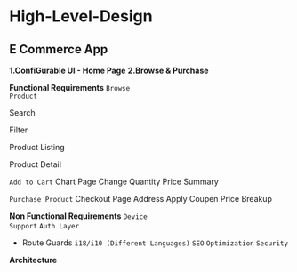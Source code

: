 # High-Level-Design


## E Commerce App
**1.ConfiGurable UI - Home Page**
**2.Browse & Purchase**


**Functional Requirements** 
<code>Browse Product</code> 

  Search 
  
  Filter 
  
  Product Listing 
  
  Product Detail 

<code>Add to Cart</code> 
  Chart Page 
  Change Quantity 
  Price Summary 
  
<code>Purchase Product</code> 
  Checkout Page 
  Address 
  Apply Coupen 
  Price Breakup 

**Non Functional Requirements** 
<code>Device Support</code> 
<code>Auth Layer</code> 
- Route Guards 
<code>i18/i10 (Different Languages)</code> 
<code>SEO</code> 
<code>Optimization</code> 
<code>Security</code> 


**Architecture**
